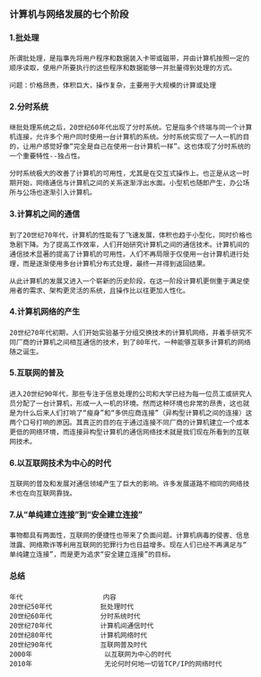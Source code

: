 ### 计算机与网络发展的七个阶段

#### 1.批处理

    所谓批处理，是指事先将用户程序和数据装入卡带或磁带，并由计算机按照一定的
    顺序读取，使用户所要执行的这些程序和数据能够一并批量得到处理的方式。

    问题：价格昂贵，体积巨大，操作复杂，主要用于大规模的计算或处理

#### 2.分时系统

    继批处理系统之后，20世纪60年代出现了分时系统。它是指多个终端与同一个计算
    机连接，允许多个用户同时使用一台计算机的系统。分时系统实现了一人一机的目
    的，让用户感觉好像“完全是自己在使用一台计算机一样”。这也体现了分时系统的
    一个重要特性--独占性。

    分时系统极大的改善了计算机的可用性，尤其是在交互式操作上。也正是从这一时
    期开始，网络通信与计算机之间的关系逐渐浮出水面。小型机也随即产生，办公场
    所与公场也逐渐引入计算机。

#### 3.计算机之间的通信

    到了20世纪70年代，计算机的性能有了飞速发展，体积也趋于小型化，同时价格也
    急剧下降。为了提高工作效率，人们开始研究计算机之间的通信技术。计算机间的
    通信技术显著的提高了计算机的可用性。人们不再局限于仅使用一台计算机进行处
    理，而是逐渐使用多台计算机分布式处理，最终一并得到返回结果。

    从此计算机的发展又进入一个崭新的历史阶段，在这一阶段计算机更侧重于满足使
    用者的需求、架构更灵活的系统，且操作比以往更加人性化。

#### 4.计算机网络的产生

    20世纪70年代初期，人们开始实验基于分组交换技术的计算机网络，并着手研究不
    同厂商的计算机之间相互通信的技术，到了80年代，一种能够互联多计算机的网络
    随之诞生。

#### 5.互联网的普及

    进入20世纪90年代，那些专注于信息处理的公司和大学已经为每一位员工或研究人
    员分配了一台计算机，形成一人一机的环境。然而这种环境也非常的昂贵，这也就
    是为什么后来人们打响了“瘦身”和“多供应商连接”（异构型计算机之间的连接）这
    两个口号打响的原因。其真正的目的在于通过连接不同厂商的计算机建立一个成本
    更低的网络环境，而连接异构型计算机的通信网络技术就是我们现在所看到的互联
    网技术。

#### 6.以互联网技术为中心的时代

    互联网的普及和发展对通信领域产生了巨大的影响。许多发展道路不相同的网络技
    术也在向互联网靠拢。

#### 7.从“单纯建立连接”到“安全建立连接”

    事物都具有两面性，互联网的便捷性也带来了负面问题。计算机病毒的侵害、信息
    泄露、网络欺诈等利用互联网的犯罪行为也日益增多。现在人们已经不再满足与“
    单纯建立连接”，而是更为追求“安全建立连接”的目标。

#### 总结

    年代                    内容
    20世纪50年代            批处理时代
    20世纪60年代            分时系统时代
    20世纪70年代            计算机间通信时代
    20世纪80年代            计算机网络时代
    20世纪90年代            互联网普及时代
    2000年                  以互联网为中心的时代
    2010年                  无论何时何地一切皆TCP/IP的网络时代